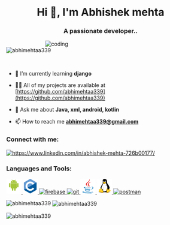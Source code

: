 <h1 align="center">Hi 👋, I'm Abhishek mehta</h1>
<h3 align="center">A passionate developer..</h3>

<img align="right" alt="coding" width ="400" src = "https://camo.githubusercontent.com/pin.it/1sIz7mz5H">

<p align="left"> <img src="https://komarev.com/ghpvc/?username=abhimehtaa339&label=Profile%20views&color=0e75b6&style=flat" alt="abhimehtaa339" /> </p>

<p align="left"> <a href="https://twitter.com/" target="blank"><img src="https://img.shields.io/twitter/follow/?logo=twitter&style=for-the-badge" alt="" /></a> </p>

- 🌱 I’m currently learning **django**

- 👨‍💻 All of my projects are available at [https://github.com/abhimehtaa339](https://github.com/abhimehtaa339)

- 💬 Ask me about **Java, xml, android, kotlin**

- 📫 How to reach me **abhimehtaa339@gmail.com**

<h3 align="left">Connect with me:</h3>
<p align="left">
<a href="https://linkedin.com/in/https://www.linkedin.com/in/abhishek-mehta-726b00177/" target="blank"><img align="center" src="https://raw.githubusercontent.com/rahuldkjain/github-profile-readme-generator/master/src/images/icons/Social/linked-in-alt.svg" alt="https://www.linkedin.com/in/abhishek-mehta-726b00177/" height="30" width="40" /></a>
</p>

<h3 align="left">Languages and Tools:</h3>
<p align="left"> <a href="https://developer.android.com" target="_blank" rel="noreferrer"> <img src="https://raw.githubusercontent.com/devicons/devicon/master/icons/android/android-original-wordmark.svg" alt="android" width="40" height="40"/> </a> <a href="https://www.cprogramming.com/" target="_blank" rel="noreferrer"> <img src="https://raw.githubusercontent.com/devicons/devicon/master/icons/c/c-original.svg" alt="c" width="40" height="40"/> </a> <a href="https://firebase.google.com/" target="_blank" rel="noreferrer"> <img src="https://www.vectorlogo.zone/logos/firebase/firebase-icon.svg" alt="firebase" width="40" height="40"/> </a> <a href="https://git-scm.com/" target="_blank" rel="noreferrer"> <img src="https://www.vectorlogo.zone/logos/git-scm/git-scm-icon.svg" alt="git" width="40" height="40"/> </a> <a href="https://www.java.com" target="_blank" rel="noreferrer"> <img src="https://raw.githubusercontent.com/devicons/devicon/master/icons/java/java-original.svg" alt="java" width="40" height="40"/> </a> <a href="https://www.linux.org/" target="_blank" rel="noreferrer"> <img src="https://raw.githubusercontent.com/devicons/devicon/master/icons/linux/linux-original.svg" alt="linux" width="40" height="40"/> </a> <a href="https://postman.com" target="_blank" rel="noreferrer"> <img src="https://www.vectorlogo.zone/logos/getpostman/getpostman-icon.svg" alt="postman" width="40" height="40"/> </a> </p>

<p><img align="left" src="https://github-readme-stats.vercel.app/api/top-langs?username=abhimehtaa339&show_icons=true&locale=en&layout=compact" alt="abhimehtaa339" /></p>

<p>&nbsp;<img align="center" src="https://github-readme-stats.vercel.app/api?username=abhimehtaa339&show_icons=true&locale=en" alt="abhimehtaa339" /></p>

<p><img align="center" src="https://github-readme-streak-stats.herokuapp.com/?user=abhimehtaa339&" alt="abhimehtaa339" /></p>

